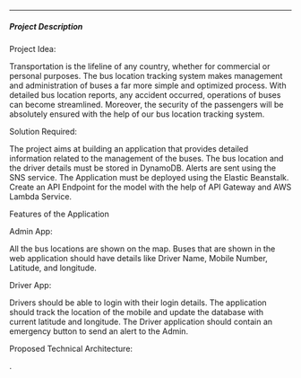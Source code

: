 ---

<h5 id="project-description">Project Description</h5>
<p>Project Idea:</p>
<p>Transportation is the lifeline of any country, whether for commercial or personal purposes. The bus location tracking system makes management and administration of buses a far more simple and optimized process. With detailed bus location reports, any accident occurred, operations of buses can become streamlined. Moreover, the security of the passengers will be absolutely ensured with the help of our bus location tracking system.</p>
<p>Solution Required:</p>
<p>The project aims at building an application that provides detailed information related to the management of the buses. The bus location and the driver details must be stored in DynamoDB. Alerts are sent using the SNS service. The Application must be deployed using the Elastic Beanstalk. Create an API Endpoint for the model with the help of API Gateway and AWS Lambda Service.</p>
<p>Features of the Application</p>
<p>Admin App:</p>
<p>All the bus locations are shown on the map. Buses that are shown in the web application should have details like Driver Name, Mobile Number, Latitude, and longitude.</p>
<p>Driver App:</p>
<p>Drivers should be able to login with their login details. The application should track the location of the mobile and update the database with current latitude and longitude. The Driver application should contain an emergency button to send an alert to the Admin.</p>
<p>Proposed Technical Architecture:</p>
<p><img src="https://lh4.googleusercontent.com/mmgN-lODev5HMzhD6EgfCuHJwO9PDQ-9IIabx6FIogfe8hROAz_jXmgwwM5A_Fujxge7AGhi548trmZtIysbqFOVc05nFf9000PHZPzbtYPyToID7c1oFIyMYbK7GWs8B-PVPhM" alt="">.</p>

